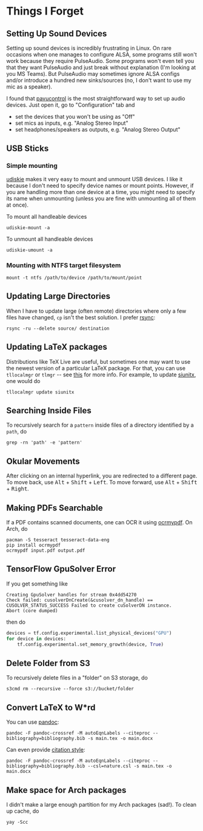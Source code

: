 # Things I Forget

## Setting Up Sound Devices

Setting up sound devices is incredibly frustrating in Linux. On rare occasions when one manages to configure ALSA, some programs still won't work because they require PulseAudio. Some programs won't even tell you that they want PulseAudio and just break without explanation (I'm looking at you MS Teams). But PulseAudio may sometimes ignore ALSA configs and/or introduce a hundred new sinks/sources (no, I don't want to use my mic as a speaker).

I found that [pavucontrol](https://archlinux.org/packages/extra/x86_64/pavucontrol/) is the most straightforward way to set up audio devices. Just open it, go to "Configuration" tab and

* set the devices that you won't be using as "Off"
* set mics as inputs, e.g. "Analog Stereo Input"
* set headphones/speakers as outputs, e.g. "Analog Stereo Output"

## USB Sticks

### Simple mounting

[udiskie](https://archlinux.org/packages/community/any/udiskie/) makes it very easy to mount and unmount USB devices. I like it because I don't need to specify device names or mount points. However, if you are handling more than one device at a time, you might need to specify its name when unmounting (unless you are fine with unmounting all of them at once).

To mount all handleable devices
```console
udiskie-mount -a
```

To unmount all handleable devices
```console
udiskie-umount -a
```

### Mounting with NTFS target filesystem

```console
mount -t ntfs /path/to/device /path/to/mount/point
```

## Updating Large Directories

When I have to update large (often remote) directories where only a few files have changed, `cp` isn't the best solution. I prefer [rsync](https://archlinux.org/packages/extra/x86_64/rsync/):
```console
rsync -ru --delete source/ destination
```

## Updating LaTeX packages

Distributions like TeX Live are useful, but sometimes one may want to use the newest version of a particular LaTeX package. For that, you can use `tllocalmgr` or `tlmgr` -- see [this](https://wiki.archlinux.org/title/TeX_Live#tllocalmgr) for more info. For example, to update [siunitx](https://ctan.org/pkg/siunitx), one would do
```console
tllocalmgr update siunitx
```

## Searching Inside Files

To recursively search for a `pattern` inside files of a directory identified by a `path`, do
```console
grep -rn 'path' -e 'pattern'
```

## Okular Movements

After clicking on an internal hyperlink, you are redirected to a different page. To move back, use <kbd>Alt</kbd> + <kbd>Shift</kbd> + <kbd>Left</kbd>. To move forward, use <kbd>Alt</kbd> + <kbd>Shift</kbd> + <kbd>Right</kbd>.

## Making PDFs Searchable

If a PDF contains scanned documents, one can OCR it using [ocrmypdf](https://pypi.org/project/ocrmypdf/). On Arch, do
```console
pacman -S tesseract tesseract-data-eng
pip install ocrmypdf
ocrmypdf input.pdf output.pdf
```

## TensorFlow GpuSolver Error

If you get something like
```text
Creating GpuSolver handles for stream 0x4dd54270
Check failed: cusolverDnCreate(&cusolver_dn_handle) == CUSOLVER_STATUS_SUCCESS Failed to create cuSolverDN instance.
Abort (core dumped)
```
then do
```python
devices = tf.config.experimental.list_physical_devices("GPU")
for device in devices:
    tf.config.experimental.set_memory_growth(device, True)
```

## Delete Folder from S3

To recursively delete files in a "folder" on S3 storage, do
```console
s3cmd rm --recursive --force s3://bucket/folder
```

## Convert LaTeX to W*rd

You can use [pandoc](https://pandoc.org):
```console
pandoc -F pandoc-crossref -M autoEqnLabels --citeproc --bibliography=bibliography.bib -s main.tex -o main.docx
```

Can even provide [citation style](https://github.com/citation-style-language/styles):
```console
pandoc -F pandoc-crossref -M autoEqnLabels --citeproc --bibliography=bibliography.bib --csl=nature.csl -s main.tex -o main.docx
```

## Make space for Arch packages

I didn't make a large enough partition for my Arch packages (sad!). To clean up cache, do
```console
yay -Scc
```
